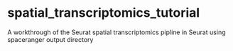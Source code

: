 # spatial_transcriptomics_tutorial

A workthrough of the Seurat spatial transcriptomics pipline in Seurat using spaceranger output directory
